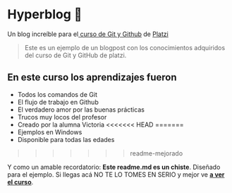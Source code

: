 # Hyperblog 💚
Un blog increíble para el[ curso de Git y Github](https://platzi.com/cursos/git-github/ " curso de Git y Github") de [Platzi](https://platzi.com/ "Platzi")
> Este es un ejemplo de un blogpost con los conocimientos adquiridos del curso de Git y GitHub de platzi.


## En este curso los aprendizajes fueron
* Todos los comandos de Git
* El flujo de trabajo en Github
* El verdadero amor por las buenas prácticas
* Trucos muy locos del profesor
* Creado por la alumna Victoria 
<<<<<<< HEAD
=======
* Ejemplos en Windows
* Disponible para todas las edades
>>>>>>> readme-mejorado

Y como un amable recordatorio: **Este readme.md es un chiste**.  Diseñado para el ejemplo. Si llegas acá NO TE LO TOMES EN SERIO y mejor ve [**a ver el curso**](https://platzi.com/cursos/git-github/ "a ver el curso").